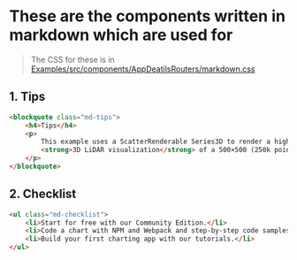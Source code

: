 # These are the components written in markdown which are used for

> The CSS for these is in [Examples/src/components/AppDeatilsRouters/markdown.css](/Examples/src/components/AppDeatilsRouters/markdown.css)

## 1. Tips

```html
<blockquote class="md-tips">
    <h4>Tips</h4>
    <p>
        This example uses a ScatterRenderable Series3D to render a high performance
        <strong>3D LiDAR visualization</strong> of a 500×500 (250k points)
    </p>
</blockquote>
```

## 2. Checklist

```html
<ul class="md-checklist">
    <li>Start for free with our Community Edition.</li>
    <li>Code a chart with NPM and Webpack and step-by-step code samples.</li>
    <li>Build your first charting app with our tutorials.</li>
</ul>
```
